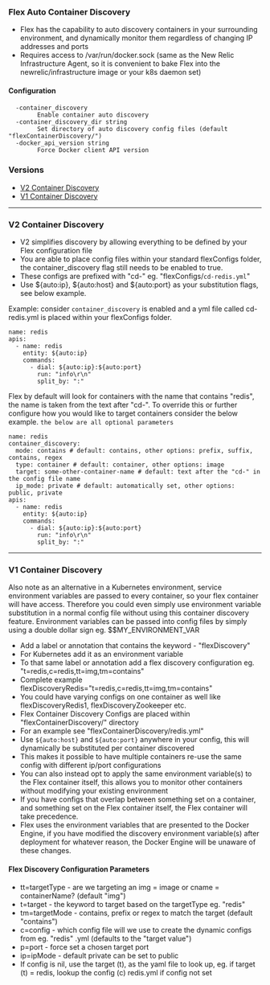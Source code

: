 ### Flex Auto Container Discovery 
- Flex has the capability to auto discovery containers in your surrounding environment, and dynamically monitor them regardless of changing IP addresses and ports
- Requires access to /var/run/docker.sock (same as the New Relic Infrastructure Agent, so it is convenient to bake Flex into the newrelic/infrastructure image or your k8s daemon set)

#### Configuration
```
  -container_discovery
        Enable container auto discovery
  -container_discovery_dir string
        Set directory of auto discovery config files (default "flexContainerDiscovery/")
  -docker_api_version string
        Force Docker client API version
```

### Versions
- [V2 Container Discovery](https://github.com/newrelic/nri-flex/wiki/Service-Discovery#V2-Container-Discovery)
- [V1 Container Discovery](https://github.com/newrelic/nri-flex/wiki/Service-Discovery#V1-Container-Discovery)
---

### V2 Container Discovery
- V2 simplifies discovery by allowing everything to be defined by your Flex configuration file
- You are able to place config files within your standard flexConfigs folder, the container_discovery flag still needs to be enabled to true.
- These configs are prefixed with "cd-" eg. "flexConfigs/`cd-redis.yml`"
- Use ${auto:ip}, ${auto:host} and ${auto:port} as your substitution flags, see below example.

Example: consider `container_discovery` is enabled and a yml file called cd-redis.yml is placed within your flexConfigs folder.
```
name: redis
apis: 
  - name: redis
    entity: ${auto:ip}
    commands: 
      - dial: ${auto:ip}:${auto:port}
        run: "info\r\n"
        split_by: ":"
```

Flex by default will look for containers with the name that contains "redis", the name is taken from the text after "cd-".
To override this or further configure how you would like to target containers consider the below example.
`the below are all optional parameters`
```
name: redis
container_discovery:
  mode: contains # default: contains, other options: prefix, suffix, contains, regex
  type: container # default: container, other options: image
  target: some-other-container-name # default: text after the "cd-" in the config file name
  ip_mode: private # default: automatically set, other options: public, private
apis: 
  - name: redis
    entity: ${auto:ip}
    commands: 
      - dial: ${auto:ip}:${auto:port}
        run: "info\r\n"
        split_by: ":"
```
---
### V1 Container Discovery

Also note as an alternative in a Kubernetes environment, service environment variables are passed to every container, so your flex container will have access. Therefore you could even simply use environment variable substitution in a normal config file without using this container discovery feature. Environment variables can be passed into config files by simply using a double dollar sign eg. $$MY_ENVIRONMENT_VAR

- Add a label or annotation that contains the keyword - "flexDiscovery"
- For Kubernetes add it as an environment variable
- To that same label or annotation add a flex discovery configuration eg. "t=redis,c=redis,tt=img,tm=contains"
- Complete example                                              flexDiscoveryRedis="t=redis,c=redis,tt=img,tm=contains"
- You could have varying configs on one container as well like flexDiscoveryRedis1, flexDiscoveryZookeeper etc.
- Flex Container Discovery Configs are placed within "flexContainerDiscovery/" directory 
- For an example see "flexContainerDiscovery/redis.yml" 
- Use `${auto:host}` and `${auto:port}` anywhere in your config, this will dynamically be substituted per container discovered
- This makes it possible to have multiple containers re-use the same config with different ip/port configurations
- You can also instead opt to apply the same environment variable(s) to the Flex container itself, this allows you to monitor other containers without modifying your existing environment
- If you have configs that overlap between something set on a container, and something set on the Flex container itself, the Flex container will take precedence.
- Flex uses the environment variables that are presented to the Docker Engine, if you have modified the discovery environment variable(s) after deployment for whatever reason, the Docker Engine will be unaware of these changes.

#### Flex Discovery Configuration Parameters
- tt=targetType - are we targeting an img = image or cname = containerName? (default "img")
- t=target - the keyword to target based on the targetType eg. "redis"
- tm=targetMode - contains, prefix or regex to match the target (default "contains")
- c=config - which config file will we use to create the dynamic configs from eg. "redis" .yml (defaults to the "target value")
- p=port - force set a chosen target port
- ip=ipMode - default private can be set to public
- If config is nil, use the target (t), as the yaml file to look up, eg. if target (t) = redis, lookup the config (c) redis.yml if config not set